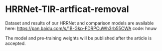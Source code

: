 # HRRNet-TIR-artficat-removal

Dataset and results of our HRRNet and comparison models are available here:
https://pan.baidu.com/s/1B-Gkp-FDRPCuWh3rb55CWA code: hnuw 

The model and pre-training weights will be published after the article is accepted.
